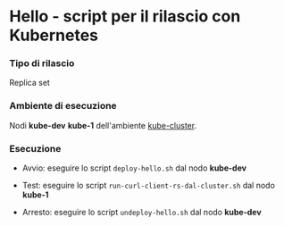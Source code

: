 # Hello - script per il rilascio con Kubernetes 

### Tipo di rilascio 

Replica set  

### Ambiente di esecuzione 

Nodi **kube-dev** **kube-1** dell'ambiente [kube-cluster](../../environments/kube-cluster/). 

### Esecuzione 

* Avvio: eseguire lo script `deploy-hello.sh` dal nodo **kube-dev**

* Test: eseguire lo script `run-curl-client-rs-dal-cluster.sh` dal nodo **kube-1**

* Arresto: eseguire lo script `undeploy-hello.sh` dal nodo **kube-dev**


